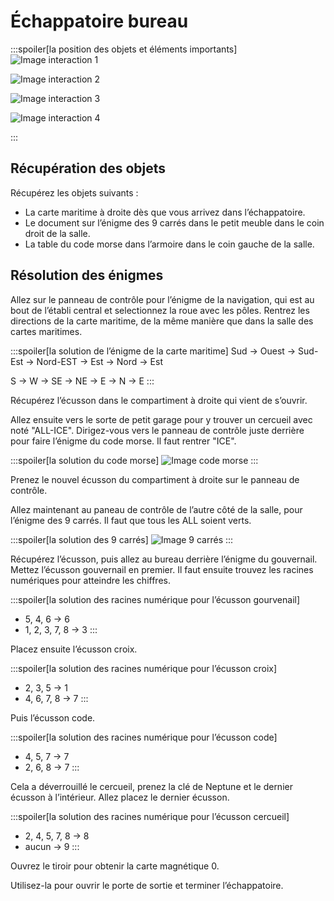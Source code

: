 # Échappatoire bureau

:::spoiler[la position des objets et éléments importants]
![Image interaction 1](/assets/jeu/999/guide/echappatoires/bureau/interaction_1.webp)

![Image interaction 2](/assets/jeu/999/guide/echappatoires/bureau/interaction_2.webp)

![Image interaction 3](/assets/jeu/999/guide/echappatoires/bureau/interaction_3.webp)

![Image interaction 4](/assets/jeu/999/guide/echappatoires/bureau/interaction_4.webp)

:::

## Récupération des objets

Récupérez les objets suivants :
- La carte maritime à droite dès que vous arrivez dans l’échappatoire.
- Le document sur l’énigme des 9 carrés dans le petit meuble dans le coin droit de la salle.
- La table du code morse dans l’armoire dans le coin gauche de la salle.

## Résolution des énigmes

Allez sur le panneau de contrôle pour l’énigme de la navigation, qui est au bout de l’établi central et selectionnez la roue avec les pôles. Rentrez les directions de la carte maritime, de la même manière que dans la salle des cartes maritimes.

:::spoiler[la solution de l’énigme de la carte maritime]
Sud → Ouest → Sud-Est → Nord-EST → Est → Nord → Est

S → W → SE → NE → E → N → E
:::

Récupérez l’écusson dans le compartiment à droite qui vient de s’ouvrir.

Allez ensuite vers le sorte de petit garage pour y trouver un cercueil avec noté "ALL-ICE". Dirigez-vous vers le panneau de contrôle juste derrière pour faire l’énigme du code morse. Il faut rentrer "ICE".

:::spoiler[la solution du code morse]
![Image code morse](/assets/jeu/999/guide/echappatoires/bureau/code_morse.webp)
:::

Prenez le nouvel écusson du compartiment à droite sur le panneau de contrôle.

Allez maintenant au paneau de contrôle de l’autre côté de la salle, pour l’énigme des 9 carrés. Il faut que tous les ALL soient verts.

:::spoiler[la solution des 9 carrés]
![Image 9 carrés](/assets/jeu/999/guide/echappatoires/bureau/9_carres.webp)
:::

Récupérez l’écusson, puis allez au bureau derrière l’énigme du gouvernail. Mettez l’écusson gouvernail en premier. Il faut ensuite trouvez les racines numériques pour atteindre les chiffres.

:::spoiler[la solution des racines numérique pour l’écusson gourvenail]
- 5, 4, 6 → 6
- 1, 2, 3, 7, 8 → 3
:::

Placez ensuite l’écusson croix.

:::spoiler[la solution des racines numérique pour l’écusson croix]
- 2, 3, 5 → 1
- 4, 6, 7, 8 → 7
:::

Puis l’écusson code.

:::spoiler[la solution des racines numérique pour l’écusson code]
- 4, 5, 7 → 7
- 2, 6, 8 → 7
:::

Cela a déverrouillé le cercueil, prenez la clé de Neptune et le dernier écusson à l’intérieur. Allez placez le dernier écusson.

:::spoiler[la solution des racines numérique pour l’écusson cercueil]
- 2, 4, 5, 7, 8 → 8
- aucun → 9
:::

Ouvrez le tiroir pour obtenir la carte magnétique 0.

Utilisez-la pour ouvrir le porte de sortie et terminer l’échappatoire.